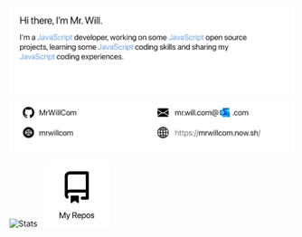 ![Introduction Card](./images/card.png)

<p><img src="https://github-readme-stats.mrwillcom.vercel.app/api?username=MrWillCom&hide_border=true&hide_title=true&show_icons=true&count_private=true&include_all_commits=true" width="73%" alt="Stats">&nbsp;&nbsp;&nbsp;<a href="https://github.com/MrWillCom?tab=repositories"><img src="./images/repo-card.png" width="23%"></a></p>
